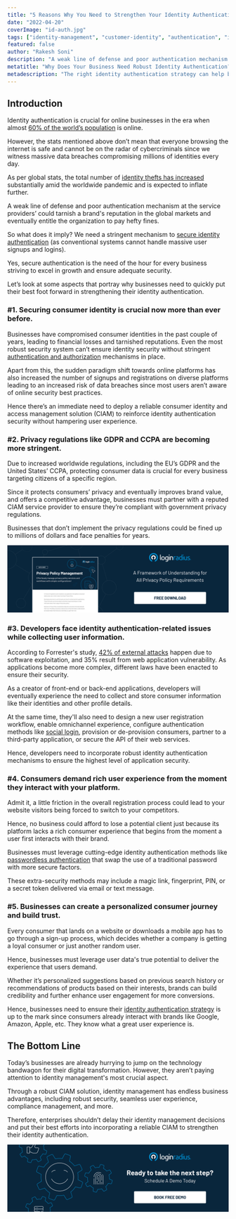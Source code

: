 ```yaml
---
title: "5 Reasons Why You Need to Strengthen Your Identity Authentication"
date: "2022-04-20"
coverImage: "id-auth.jpg"
tags: ["identity-management", "customer-identity", "authentication", "identity-theft"]
featured: false 
author: "Rakesh Soni" 
description: "A weak line of defense and poor authentication mechanism at the service providers’ could tarnish a brand's reputation in the global markets and eventually entitle the organization to pay hefty fines. Read on to know more about identity authentication and how it paves the path for businesses embarking on a digital transformation journey."
metatitle: "Why Does Your Business Need Robust Identity Authentication?"
metadescription: "The right identity authentication strategy can help businesses stay ahead of their competition. Read this insightful blog highlighting the reasons for the same."
---
```



## Introduction

Identity authentication is crucial for online businesses in the era when almost [60% of the world’s population](https://www.statista.com/statistics/617136/digital-population-worldwide/) is online. 

However, the stats mentioned above don’t mean that everyone browsing the internet is safe and cannot be on the radar of cybercriminals since we witness massive data breaches compromising millions of identities every day. 

As per global stats, the total number of [identity thefts has increased](https://www.statista.com/statistics/1175657/increase-identity-theft-coronavirus-outbreak/) substantially amid the worldwide pandemic and is expected to inflate further.

A weak line of defense and poor authentication mechanism at the service providers’ could tarnish a brand's reputation in the global markets and eventually entitle the organization to pay hefty fines. 

So what does it imply? We need a stringent mechanism to [secure identity authentication](https://www.loginradius.com/blog/identity/assess-improve-your-authentication-system/) (as conventional systems cannot handle massive user signups and logins).

Yes, secure authentication is the need of the hour for every business striving to excel in growth and ensure adequate security. 

Let’s look at some aspects that portray why businesses need to quickly put their best foot forward in strengthening their identity authentication. 


### #1. Securing consumer identity is crucial now more than ever before.

Businesses have compromised consumer identities in the past couple of years, leading to financial losses and tarnished reputations. Even the most robust security system can’t ensure identity security without stringent [authentication and authorization](https://www.loginradius.com/blog/identity/authentication-vs-authorization-infographic/) mechanisms in place.

Apart from this, the sudden paradigm shift towards online platforms has also increased the number of signups and registrations on diverse platforms leading to an increased risk of data breaches since most users aren’t aware of online security best practices.

Hence there’s an immediate need to deploy a reliable consumer identity and access management solution (CIAM) to reinforce identity authentication security without hampering user experience.


### #2. Privacy regulations like GDPR and CCPA are becoming more stringent.

Due to increased worldwide regulations, including the EU’s GDPR and the United States’ CCPA, protecting consumer data is crucial for every business targeting citizens of a specific region.

Since it protects consumers’ privacy and eventually improves brand value, and offers a competitive advantage, businesses must partner with a reputed CIAM service provider to ensure they’re compliant with government privacy regulations.

Businesses that don’t implement the privacy regulations could be fined up to millions of dollars and face penalties for years.

[![privacy-versioning](privacy-versioning.png)](https://www.loginradius.com/resource/privacy-policy-management-datasheet)


### #3. Developers face identity authentication-related issues while collecting user information.

According to Forrester's study, [42% of external attacks](https://www.whitesourcesoftware.com/forrester-state-of-application-security-report/) happen due to software exploitation, and 35% result from web application vulnerability. As applications become more complex, different laws have been enacted to ensure their security. 

As a creator of front-end or back-end applications, developers will eventually experience the need to collect and store consumer information like their identities and other profile details. 

At the same time, they'll also need to design a new user registration workflow, enable omnichannel experience, configure authentication methods like [social login](https://www.loginradius.com/social-login/), provision or de-provision consumers, partner to a third-party application, or secure the API of their web services.

Hence, developers need to incorporate robust identity authentication mechanisms to ensure the highest level of application security. 


### #4. Consumers demand rich user experience from the moment they interact with your platform.

Admit it, a little friction in the overall registration process could lead to your website visitors being forced to switch to your competitors. 

Hence, no business could afford to lose a potential client just because its platform lacks a rich consumer experience that begins from the moment a user first interacts with their brand. 

Businesses must leverage cutting-edge identity authentication methods like [passwordless authentication](https://www.loginradius.com/passwordless-login/) that swap the use of a traditional password with more secure factors. 

These extra-security methods may include a magic link, fingerprint, PIN, or a secret token delivered via email or text message.


### #5. Businesses can create a personalized consumer journey and build trust.

Every consumer that lands on a website or downloads a mobile app has to go through a sign-up process, which decides whether a company is getting a loyal consumer or just another random user.

Hence, businesses must leverage user data's true potential to deliver the experience that users demand.

Whether it’s personalized suggestions based on previous search history or recommendations of products based on their interests, brands can build credibility and further enhance user engagement for more conversions.

Hence, businesses need to ensure their [identity authentication strategy](https://www.loginradius.com/blog/identity/sso-business-strategy/) is up to the mark since consumers already interact with brands like Google, Amazon, Apple, etc. They know what a great user experience is. 


## The Bottom Line

Today’s businesses are already hurrying to jump on the technology bandwagon for their digital transformation. However, they aren’t paying attention to identity management's most crucial aspect. 

Through a robust CIAM solution, identity management has endless business advantages, including robust security, seamless user experience, compliance management, and more. 

Therefore, enterprises shouldn’t delay their identity management decisions and put their best efforts into incorporating a reliable CIAM to strengthen their identity authentication. 




[![book-a-demo-loginradius](../../assets/book-a-demo-loginradius.png)](https://www.loginradius.com/book-a-demo/)
